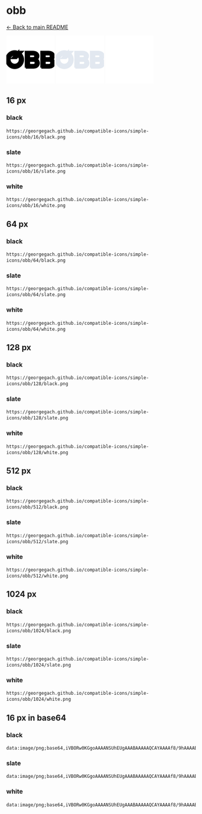 # obb

[← Back to main README](../../README.md)


<img src="./128/black.png" width="128" alt="obb black icon" />
<img src="./128/slate.png" width="128" alt="obb slate icon" />
<img src="./128/white.png" width="128" alt="obb white icon" />

## 16 px

### black
```
https://georgegach.github.io/compatible-icons/simple-icons/obb/16/black.png
```

### slate
```
https://georgegach.github.io/compatible-icons/simple-icons/obb/16/slate.png
```

### white
```
https://georgegach.github.io/compatible-icons/simple-icons/obb/16/white.png
```

## 64 px

### black
```
https://georgegach.github.io/compatible-icons/simple-icons/obb/64/black.png
```

### slate
```
https://georgegach.github.io/compatible-icons/simple-icons/obb/64/slate.png
```

### white
```
https://georgegach.github.io/compatible-icons/simple-icons/obb/64/white.png
```

## 128 px

### black
```
https://georgegach.github.io/compatible-icons/simple-icons/obb/128/black.png
```

### slate
```
https://georgegach.github.io/compatible-icons/simple-icons/obb/128/slate.png
```

### white
```
https://georgegach.github.io/compatible-icons/simple-icons/obb/128/white.png
```

## 512 px

### black
```
https://georgegach.github.io/compatible-icons/simple-icons/obb/512/black.png
```

### slate
```
https://georgegach.github.io/compatible-icons/simple-icons/obb/512/slate.png
```

### white
```
https://georgegach.github.io/compatible-icons/simple-icons/obb/512/white.png
```

## 1024 px

### black
```
https://georgegach.github.io/compatible-icons/simple-icons/obb/1024/black.png
```

### slate
```
https://georgegach.github.io/compatible-icons/simple-icons/obb/1024/slate.png
```

### white
```
https://georgegach.github.io/compatible-icons/simple-icons/obb/1024/white.png
```

## 16 px in base64

### black
```
data:image/png;base64,iVBORw0KGgoAAAANSUhEUgAAABAAAAAQCAYAAAAf8/9hAAAABmJLR0QA/wD/AP+gvaeTAAAA0klEQVQ4je3RsUoDURQE0JOsa7FEIooYLWwEUSxsBcv8gb19fiSfYRes7OzsgtgoIoJ/IIiCFoIhKEZtptg2/Q684t03M/fOfTSoo4sSvXlELezjDBtYxgQj9NEJ5wNDnIRf4BPnBa4jrvCDRVxhLwb32IrhLBM+Yg2HrTg9Z6InbKe2gBW8h/yS+i5esQTtCB+wg+Pcf2sxJ/jKjoq8TXOqdrr3cYdbrOMi4r90nkVcxeAtccv6EldDvMQAN9jMEqc4xQGOMvk3xvUf6SZ3gznxD+zpLUPg4ZBYAAAAAElFTkSuQmCC
```

### slate
```
data:image/png;base64,iVBORw0KGgoAAAANSUhEUgAAABAAAAAQCAYAAAAf8/9hAAAABmJLR0QA/wD/AP+gvaeTAAABJklEQVQ4je3SMWqUARiE4Xe+3WR1DW6wWRXWQsEmlt4grY32ll7DTryBJwhWooXHUAstxEYkBJIgEhSzBOP+32shCJaCnT79TDMD//3y/uho9lLXPnw8vvgnuewefN1Khschl4ybyDJkR9kGN1KkO18y5kFW3iVuCSPNseFJpYZnykLcQE4hZ1qXYhkm3bwJfT5DP6RyQeqc8o4wCdwbRy+T2iei7BVeI97SUBCSq8pUPEQhjGMW4ITUUBBMv74y37y+Wu87jSRpAAnGJfFbkhkyAjrhBHKCTsuwT2d79+Dzq/XvoxdFzZXnPws05hAyqCNwiunWT8gKXSt7dDthjzjXnoA7i/nsfirLQAs3xYGuRynekj5N6kbCWeXpbzOq4795jX/FDys3oWMxTN6wAAAAAElFTkSuQmCC
```

### white
```
data:image/png;base64,iVBORw0KGgoAAAANSUhEUgAAABAAAAAQCAYAAAAf8/9hAAAABmJLR0QA/wD/AP+gvaeTAAAA3klEQVQ4je3Ru0qDQRAF4G9/E5R4iRjEC1gJIqTwASzzBvaWgi8SfAo7sRIs7OxsFQut7AVR0EJICAbN2AwhbfocmGJ35lx2lhnGiIhmRNQjYnMaXomINi6xhVX0cYEOllDwjS6O0cYceriqcI2dHB5iIUUqzOMZKzjDGhbxkr2TEhE9vGWiV+ymei0JX1jHe97v4wPL0gWeSil7OMrzaOKZffygmdFHGGQ1qnTvRMQjHrCBmyRHOv8luZECn/hFfXKJrRy8xSnusZ1LHOAcBzjM5EPcjXPmN9bMMDX+AWGER4JmRQDZAAAAAElFTkSuQmCC
```


